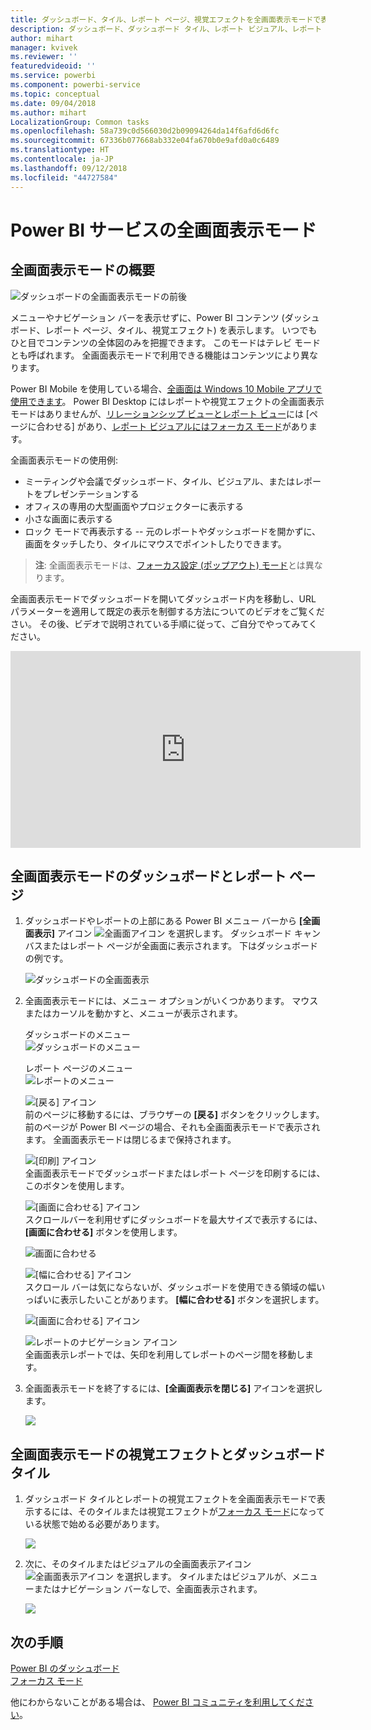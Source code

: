 ```yaml
---
title: ダッシュボード、タイル、レポート ページ、視覚エフェクトを全画面表示モードで表示する
description: ダッシュボード、ダッシュボード タイル、レポート ビジュアル、レポート ページを全画面表示モード (別名 "*テレビ モード*") で表示します。
author: mihart
manager: kvivek
ms.reviewer: ''
featuredvideoid: ''
ms.service: powerbi
ms.component: powerbi-service
ms.topic: conceptual
ms.date: 09/04/2018
ms.author: mihart
LocalizationGroup: Common tasks
ms.openlocfilehash: 58a739c0d566030d2b09094264da14f6afd6d6fc
ms.sourcegitcommit: 67336b077668ab332e04fa670b0e9afd0a0c6489
ms.translationtype: HT
ms.contentlocale: ja-JP
ms.lasthandoff: 09/12/2018
ms.locfileid: "44727584"
---
```

# <a name="full-screen-mode-in-power-bi-service"></a>Power BI サービスの全画面表示モード
## <a name="what-is-full-screen-mode"></a>全画面表示モードの概要
![ダッシュボードの全画面表示モードの前後](media/service-fullscreen-mode/power-bi-full-screen-comparison.png)

メニューやナビゲーション バーを表示せずに、Power BI コンテンツ (ダッシュボード、レポート ページ、タイル、視覚エフェクト) を表示します。  いつでもひと目でコンテンツの全体図のみを把握できます。 このモードはテレビ モードとも呼ばれます。 全画面表示モードで利用できる機能はコンテンツにより異なります。 

Power BI Mobile を使用している場合、[全画面は Windows 10 Mobile アプリで使用できます](consumer/mobile/mobile-windows-10-app-presentation-mode.md)。 Power BI Desktop にはレポートや視覚エフェクトの全画面表示モードはありませんが、[リレーションシップ ビューとレポート ビュー](desktop-report-view.md)には [ページに合わせる] があり、[レポート ビジュアルにはフォーカス モード](service-focus-mode.md)があります。

 

全画面表示モードの使用例:

* ミーティングや会議でダッシュボード、タイル、ビジュアル、またはレポートをプレゼンテーションする
* オフィスの専用の大型画面やプロジェクターに表示する
* 小さな画面に表示する
* ロック モードで再表示する -- 元のレポートやダッシュボードを開かずに、画面をタッチしたり、タイルにマウスでポイントしたりできます。

> **注**: 全画面表示モードは、[フォーカス設定 (ポップアウト) モード](service-focus-mode.md)とは異なります。
> 
> 

全画面表示モードでダッシュボードを開いてダッシュボード内を移動し、URL パラメーターを適用して既定の表示を制御する方法についてのビデオをご覧ください。 その後、ビデオで説明されている手順に従って、ご自分でやってみてください。

<iframe width="560" height="315" src="https://www.youtube.com/embed/c31gZkyvC54" frameborder="0" allowfullscreen></iframe>

## <a name="dashboards-and-report-pages-in-full-screen-mode"></a>全画面表示モードのダッシュボードとレポート ページ
1. ダッシュボードやレポートの上部にある Power BI メニュー バーから **[全画面表示]** アイコン ![全画面アイコン ](media/service-fullscreen-mode/power-bi-full-screen-icon.png) を選択します。 ダッシュボード キャンバスまたはレポート ページが全画面に表示されます。 下はダッシュボードの例です。
   
      ![ダッシュボードの全画面表示](media/service-fullscreen-mode/power-bi-dash-full-screen.png)
2. 全画面表示モードには、メニュー オプションがいくつかあります。  マウスまたはカーソルを動かすと、メニューが表示されます。 
   
     ダッシュボードのメニュー    
     ![ダッシュボードのメニュー](media/service-fullscreen-mode/power-bi-full-screen-menu-dashboard.png)    
   
     レポート ページのメニュー    
    ![レポートのメニュー](media/service-fullscreen-mode/power-bi-report-menu.png)    
   
    ![[戻る] アイコン](media/service-fullscreen-mode/power-bi-back-icon.png)    
    前のページに移動するには、ブラウザーの **[戻る]** ボタンをクリックします。 前のページが Power BI ページの場合、それも全画面表示モードで表示されます。  全画面表示モードは閉じるまで保持されます。
   
    ![[印刷] アイコン](media/service-fullscreen-mode/power-bi-print-icon.png)    
    全画面表示モードでダッシュボードまたはレポート ページを印刷するには、このボタンを使用します。 
   
    ![[画面に合わせる] アイコン](media/service-fullscreen-mode/power-bi-fit-to-width.png)    
    スクロールバーを利用せずにダッシュボードを最大サイズで表示するには、**[画面に合わせる]** ボタンを使用します。     
   
    ![画面に合わせる](media/service-fullscreen-mode/power-bi-fit-screen.png)
   
    ![[幅に合わせる] アイコン](media/service-fullscreen-mode/power-bi-fit-width.png)       
    スクロール バーは気にならないが、ダッシュボードを使用できる領域の幅いっぱいに表示したいことがあります。 **[幅に合わせる]** ボタンを選択します。    
   
    ![[画面に合わせる] アイコン](media/service-fullscreen-mode/power-bi-fit-to-width-new.png)
   
    ![レポートのナビゲーション アイコン](media/service-fullscreen-mode/power-bi-report-nav2.png)       
    全画面表示レポートでは、矢印を利用してレポートのページ間を移動します。    
3. 全画面表示モードを終了するには、**[全画面表示を閉じる]** アイコンを選択します。
   
      ![](media/service-fullscreen-mode/exit-fullscreen-new.png)

## <a name="visualizations-and-dashboard-tiles-in-full-screen-mode"></a>全画面表示モードの視覚エフェクトとダッシュボード タイル
1. ダッシュボード タイルとレポートの視覚エフェクトを全画面表示モードで表示するには、そのタイルまたは視覚エフェクトが[フォーカス モード](service-focus-mode.md)になっている状態で始める必要があります。 
   
    ![](media/service-fullscreen-mode/power-bi-focus3.png)
2. 次に、そのタイルまたはビジュアルの全画面表示アイコン ![全画面表示アイコン](media/service-fullscreen-mode/power-bi-full-screen-icon.png)  を選択します。 タイルまたはビジュアルが、メニューまたはナビゲーション バーなしで、全画面表示されます。
   
    ![](media/service-fullscreen-mode/power-bi-fullscreen.png)

## <a name="next-steps"></a>次の手順
[Power BI のダッシュボード](service-dashboards.md)  
[フォーカス モード](service-focus-mode.md)    

他にわからないことがある場合は、 [Power BI コミュニティを利用してください](http://community.powerbi.com/)。

